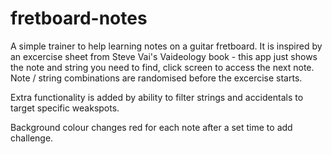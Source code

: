 # fretboard-notes

A simple trainer to help learning notes on a guitar fretboard.  It is inspired by an excercise sheet from Steve Vai's Vaideology book - this app just shows the note and string you need to find, click screen to access the next note.  Note / string combinations are randomised before the excercise starts.

Extra functionality is added by ability to filter strings and accidentals to target specific weakspots.

Background colour changes red for each note after a set time to add challenge.
